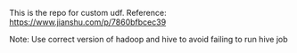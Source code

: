 This is the repo for custom udf. Reference: https://www.jianshu.com/p/7860bfbcec39

Note:
Use correct version of hadoop and hive to avoid failing to run hive job
